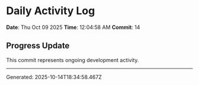 # Daily Activity Log

**Date**: Thu Oct 09 2025
**Time**: 12:04:58 AM
**Commit**: 14

## Progress Update

This commit represents ongoing development activity.

---
Generated: 2025-10-14T18:34:58.467Z
